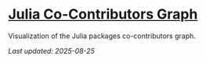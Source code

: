 
# [Julia Co-Contributors Graph](https://nicolasloizeau.github.io/JuliaContributorsGraph/)
Visualization of the Julia packages co-contributors graph.


_Last updated: 2025-08-25_
